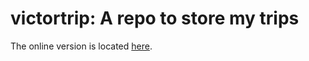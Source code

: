 # victortrip: A repo to store my trips

The online version is located [here](https://asplos.dev/trips/).